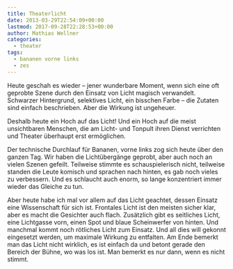 ```yaml
---
title: Theaterlicht
date: 2013-03-29T22:54:09+00:00
lastmod: 2017-09-28T22:28:53+00:00
author: Mathias Wellner
categories:
  - theater
tags:
  - bananen vorne links
  - zes
---
```

Heute geschah es wieder &ndash; jener wunderbare Moment, wenn sich eine oft geprobte Szene durch den Einsatz von Licht magisch verwandelt. Schwarzer Hintergrund, selektives Licht, ein bisschen Farbe &ndash; die Zutaten sind einfach beschrieben. Aber die Wirkung ist ungeheuer. 

Deshalb heute ein Hoch auf das Licht! Und ein Hoch auf die meist unsichtbaren Menschen, die am Licht- und Tonpult ihren Dienst verrichten und Theater überhaupt erst ermöglichen. 

Der technische Durchlauf für Bananen, vorne links zog sich heute über den ganzen Tag. Wir haben die Lichtübergänge geprobt, aber auch noch an vielen Szenen gefeilt. Teilweise stimmte es schauspielerisch nicht, teilweise standen die Leute komisch und sprachen nach hinten, es gab noch vieles zu verbessern. Und es schlaucht auch enorm, so lange konzentriert immer wieder das Gleiche zu tun. 

Aber heute habe ich mal vor allem auf das Licht geachtet, dessen Einsatz eine Wissenschaft für sich ist. Frontales Licht ist den meisten sicher klar, aber es macht die Gesichter auch flach. Zusätzlich gibt es seitliches Licht, eine Lichtgasse vorn, einen Spot und blaue Scheinwerfer von hinten. Und manchmal kommt noch rötliches Licht zum Einsatz. Und all dies will gekonnt eingesetzt werden, um maximale Wirkung zu entfalten. Am Ende bemerkt man das Licht nicht wirklich, es ist einfach da und betont gerade den Bereich der Bühne, wo was los ist. Man bemerkt es nur dann, wenn es nicht stimmt.